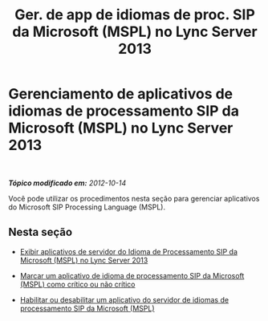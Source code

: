 ﻿---
title: "Ger. de app de idiomas de proc. SIP da Microsoft (MSPL) no Lync Server 2013"
TOCTitle: "Ger. de app de idiomas de proc. SIP da Microsoft (MSPL) no Lync Server 2013"
ms:assetid: 3fb13707-73b5-4f7d-ab0b-a5794ed1be75
ms:mtpsurl: https://technet.microsoft.com/pt-br/library/JJ688032(v=OCS.15)
ms:contentKeyID: 49886188
ms.date: 05/19/2016
mtps_version: v=OCS.15
ms.translationtype: HT
---

# Gerenciamento de aplicativos de idiomas de processamento SIP da Microsoft (MSPL) no Lync Server 2013

 

_**Tópico modificado em:** 2012-10-14_

Você pode utilizar os procedimentos nesta seção para gerenciar aplicativos do Microsoft SIP Processing Language (MSPL).

## Nesta seção

  - [Exibir aplicativos de servidor do Idioma de Processamento SIP da Microsoft (MSPL) no Lync Server 2013](lync-server-2013-view-microsoft-sip-processing-language-mspl-server-applications.md)

  - [Marcar um aplicativo de idioma de processamento SIP da Microsoft (MSPL) como crítico ou não crítico](lync-server-2013-mark-a-microsoft-sip-processing-language-mspl-application-as-critical-or-not-critical.md)

  - [Habilitar ou desabilitar um aplicativo do servidor de idiomas de processamento SIP da Microsoft (MSPL)](lync-server-2013-enable-or-disable-a-microsoft-sip-processing-language-mspl-server-application.md)


